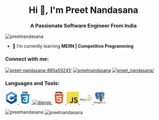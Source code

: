 <h1 align="center">Hi 👋, I'm Preet Nandasana</h1>
<h3 align="center">A Passionate Software Engineer From India</h3>

<p align="left"> <img src="https://komarev.com/ghpvc/?username=preetnandasana&label=Profile%20views&color=0e75b6&style=flat" alt="preetnandasana" /> </p>

- 🌱 I’m currently learning **MERN | Competitive Programming**

<h3 align="left">Connect with me:</h3>
<p align="left">
<a href="https://linkedin.com/in/preet-nandasana-885a59241/" target="blank"><img align="center" src="https://raw.githubusercontent.com/rahuldkjain/github-profile-readme-generator/master/src/images/icons/Social/linked-in-alt.svg" alt="preet-nandasana-885a59241/" height="30" width="40" /></a>
<a href="https://www.hackerrank.com/preetnandasana" target="blank"><img align="center" src="https://raw.githubusercontent.com/rahuldkjain/github-profile-readme-generator/master/src/images/icons/Social/hackerrank.svg" alt="preetnandasana" height="30" width="40" /></a>
<a href="https://www.leetcode.com/preet_nandasana/" target="blank"><img align="center" src="https://raw.githubusercontent.com/rahuldkjain/github-profile-readme-generator/master/src/images/icons/Social/leet-code.svg" alt="preet_nandasana/" height="30" width="40" /></a>
</p>

<h3 align="left">Languages and Tools:</h3>
<p align="left"> <a href="https://www.w3schools.com/cpp/" target="_blank" rel="noreferrer"> <img src="https://raw.githubusercontent.com/devicons/devicon/master/icons/cplusplus/cplusplus-original.svg" alt="cplusplus" width="40" height="40"/> </a> <a href="https://www.w3schools.com/css/" target="_blank" rel="noreferrer"> <img src="https://raw.githubusercontent.com/devicons/devicon/master/icons/css3/css3-original-wordmark.svg" alt="css3" width="40" height="40"/> </a> <a href="https://www.djangoproject.com/" target="_blank" rel="noreferrer"> <img src="https://cdn.worldvectorlogo.com/logos/django.svg" alt="django" width="40" height="40"/> </a> <a href="https://www.w3.org/html/" target="_blank" rel="noreferrer"> <img src="https://raw.githubusercontent.com/devicons/devicon/master/icons/html5/html5-original-wordmark.svg" alt="html5" width="40" height="40"/> </a> <a href="https://developer.mozilla.org/en-US/docs/Web/JavaScript" target="_blank" rel="noreferrer"> <img src="https://raw.githubusercontent.com/devicons/devicon/master/icons/javascript/javascript-original.svg" alt="javascript" width="40" height="40"/> </a> <a href="https://www.mysql.com/" target="_blank" rel="noreferrer"> <img src="https://raw.githubusercontent.com/devicons/devicon/master/icons/mysql/mysql-original-wordmark.svg" alt="mysql" width="40" height="40"/> </a> <a href="https://www.postgresql.org" target="_blank" rel="noreferrer"> <img src="https://raw.githubusercontent.com/devicons/devicon/master/icons/postgresql/postgresql-original-wordmark.svg" alt="postgresql" width="40" height="40"/> </a> </p>
<p>
<p><img align="left" src="https://github-readme-stats.vercel.app/api/top-langs?username=preetnandasana&show_icons=true&locale=en&layout=compact" alt="preetnandasana" /></p>
<p></p>
<p>&nbsp;<img align="center" src="https://github-readme-stats.vercel.app/api?username=preetnandasana&show_icons=true&locale=en" alt="preetnandasana" /></p>
